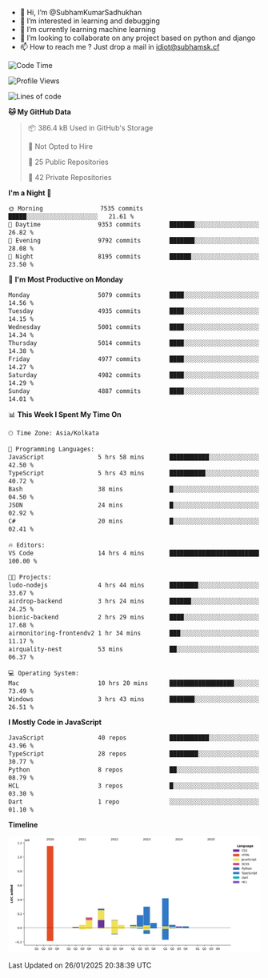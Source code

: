 - 👋 Hi, I’m @SubhamKumarSadhukhan
- 👀 I’m interested in learning and debugging
- 🌱 I’m currently learning machine learning
- 💞️ I’m looking to collaborate on any project based on python and django
- 📫 How to reach me ?
      Just drop a mail in idiot@subhamsk.cf

<!---
SubhamKumarSadhukhan/SubhamKumarSadhukhan is a ✨ special ✨ repository because its `README.md` (this file) appears on your GitHub profile.
You can click the Preview link to take a look at your changes.
--->


<!--START_SECTION:waka-->
![Code Time](http://img.shields.io/badge/Code%20Time-2%2C732%20hrs%2019%20mins-blue)

![Profile Views](http://img.shields.io/badge/Profile%20Views-0-blue)

![Lines of code](https://img.shields.io/badge/From%20Hello%20World%20I%27ve%20Written-2.8%20million%20lines%20of%20code-blue)

**🐱 My GitHub Data** 

> 📦 386.4 kB Used in GitHub's Storage 
 > 
> 🚫 Not Opted to Hire
 > 
> 📜 25 Public Repositories 
 > 
> 🔑 42 Private Repositories 
 > 
**I'm a Night 🦉** 

```text
🌞 Morning                7535 commits        █████░░░░░░░░░░░░░░░░░░░░   21.61 % 
🌆 Daytime                9353 commits        ███████░░░░░░░░░░░░░░░░░░   26.82 % 
🌃 Evening                9792 commits        ███████░░░░░░░░░░░░░░░░░░   28.08 % 
🌙 Night                  8195 commits        ██████░░░░░░░░░░░░░░░░░░░   23.50 % 
```
📅 **I'm Most Productive on Monday** 

```text
Monday                   5079 commits        ████░░░░░░░░░░░░░░░░░░░░░   14.56 % 
Tuesday                  4935 commits        ████░░░░░░░░░░░░░░░░░░░░░   14.15 % 
Wednesday                5001 commits        ████░░░░░░░░░░░░░░░░░░░░░   14.34 % 
Thursday                 5014 commits        ████░░░░░░░░░░░░░░░░░░░░░   14.38 % 
Friday                   4977 commits        ████░░░░░░░░░░░░░░░░░░░░░   14.27 % 
Saturday                 4982 commits        ████░░░░░░░░░░░░░░░░░░░░░   14.29 % 
Sunday                   4887 commits        ████░░░░░░░░░░░░░░░░░░░░░   14.01 % 
```


📊 **This Week I Spent My Time On** 

```text
🕑︎ Time Zone: Asia/Kolkata

💬 Programming Languages: 
JavaScript               5 hrs 58 mins       ███████████░░░░░░░░░░░░░░   42.50 % 
TypeScript               5 hrs 43 mins       ██████████░░░░░░░░░░░░░░░   40.72 % 
Bash                     38 mins             █░░░░░░░░░░░░░░░░░░░░░░░░   04.50 % 
JSON                     24 mins             █░░░░░░░░░░░░░░░░░░░░░░░░   02.92 % 
C#                       20 mins             █░░░░░░░░░░░░░░░░░░░░░░░░   02.41 % 

🔥 Editors: 
VS Code                  14 hrs 4 mins       █████████████████████████   100.00 % 

🐱‍💻 Projects: 
ludo-nodejs              4 hrs 44 mins       ████████░░░░░░░░░░░░░░░░░   33.67 % 
airdrop-backend          3 hrs 24 mins       ██████░░░░░░░░░░░░░░░░░░░   24.25 % 
bionic-backend           2 hrs 29 mins       ████░░░░░░░░░░░░░░░░░░░░░   17.68 % 
airmonitoring-frontendv2 1 hr 34 mins        ███░░░░░░░░░░░░░░░░░░░░░░   11.17 % 
airquality-nest          53 mins             ██░░░░░░░░░░░░░░░░░░░░░░░   06.37 % 

💻 Operating System: 
Mac                      10 hrs 20 mins      ██████████████████░░░░░░░   73.49 % 
Windows                  3 hrs 43 mins       ███████░░░░░░░░░░░░░░░░░░   26.51 % 
```

**I Mostly Code in JavaScript** 

```text
JavaScript               40 repos            ███████████░░░░░░░░░░░░░░   43.96 % 
TypeScript               28 repos            ████████░░░░░░░░░░░░░░░░░   30.77 % 
Python                   8 repos             ██░░░░░░░░░░░░░░░░░░░░░░░   08.79 % 
HCL                      3 repos             █░░░░░░░░░░░░░░░░░░░░░░░░   03.30 % 
Dart                     1 repo              ░░░░░░░░░░░░░░░░░░░░░░░░░   01.10 % 
```



**Timeline**

![Lines of Code chart](https://raw.githubusercontent.com/SubhamKumarSadhukhan/SubhamKumarSadhukhan/main/assets/bar_graph.png)


 Last Updated on 26/01/2025 20:38:39 UTC
<!--END_SECTION:waka-->
